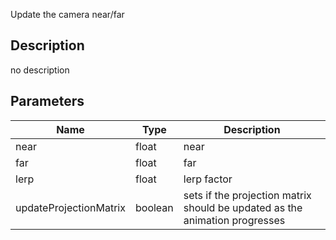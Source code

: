 Update the camera near/far



## Description
no description
## Parameters

<table>
<thead>
	<tr>
		<th>Name</th>
		<th>Type</th>
		<th>Description</th>
	</tr>
</thead>
<tr>
	<td>near</td>
	<td><div class='bg-yellow-800 px-2 py-px text-white rounded-sm'>float</div></td>
	<td>near</td>
</tr>
<tr>
	<td>far</td>
	<td><div class='bg-yellow-800 px-2 py-px text-white rounded-sm'>float</div></td>
	<td>far</td>
</tr>
<tr>
	<td>lerp</td>
	<td><div class='bg-yellow-800 px-2 py-px text-white rounded-sm'>float</div></td>
	<td>lerp factor</td>
</tr>
<tr>
	<td>updateProjectionMatrix</td>
	<td><div class='bg-emerald-800 px-2 py-px text-white rounded-sm'>boolean</div></td>
	<td>sets if the projection matrix should be updated as the animation progresses</td>
</tr>
</table>